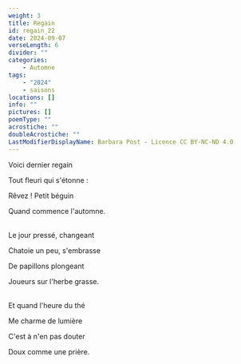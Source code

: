 ```yaml
---
weight: 3
title: Regain
id: regain_22
date: 2024-09-07
verseLength: 6
divider: ""
categories:
    - Automne
tags:
    - "2024"
    - saisons
locations: []
info: ""
pictures: []
poemType: ""
acrostiche: ""
doubleAcrostiche: ""
LastModifierDisplayName: Barbara Post - Licence CC BY-NC-ND 4.0
---
```

Voici dernier regain

Tout fleuri qui s'étonne :

Rêvez ! Petit béguin

Quand commence l'automne.

 \
Le jour pressé, changeant

Chatoie un peu, s'embrasse

De papillons plongeant

Joueurs sur l'herbe grasse.

 \
Et quand l'heure du thé

Me charme de lumière

C'est à n'en pas douter

Doux comme une prière.
